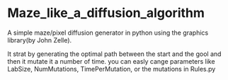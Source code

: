 # Maze_like_a_diffusion_algorithm
A simple maze/pixel diffusion generator in python using the graphics library(by John Zelle).

It strat by generating the optimal path between the start and the gool and then it mutate it a number of time.
you can easly cange parameters like LabSize, NumMutations, TimePerMutation, or the mutations in Rules.py
